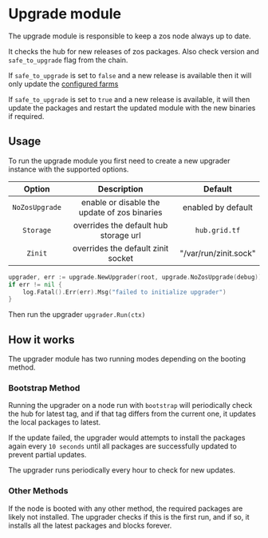 # Upgrade module

The upgrade module is responsible to keep a zos node always up to date.

It checks the hub for new releases of zos packages. Also check version and `safe_to_upgrade` flag from the chain.

If `safe_to_upgrade` is set to `false` and a new release is available then it will only update the [configured farms](https://github.com/threefoldtech/zos-config/blob/main/config.schema.json#L49)

If `safe_to_upgrade` is set to `true` and a new release is available, it will then update the packages and restart the updated module with the new binaries if required.

## Usage

To run the upgrade module you first need to create a new upgrader instance with the supported options.

|     Option     |                 Description                  |        Default        |
| :------------: | :------------------------------------------: | :-------------------: |
| `NoZosUpgrade` | enable or disable the update of zos binaries |  enabled by default   |
|   `Storage`    |    overrides the default hub storage url     |     `hub.grid.tf`     |
|    `Zinit`     |      overrides the default zinit socket      | "/var/run/zinit.sock" |

```go
upgrader, err := upgrade.NewUpgrader(root, upgrade.NoZosUpgrade(debug))
if err != nil {
    log.Fatal().Err(err).Msg("failed to initialize upgrader")
}
```

Then run the upgrader `upgrader.Run(ctx)`

## How it works

The upgrader module has two running modes depending on the booting method.

### Bootstrap Method

Running the upgrader on a node run with `bootstrap` will periodically check the hub for latest tag,
and if that tag differs from the current one, it updates the local packages to latest.

If the update failed, the upgrader would attempts to install the packages again every `10 seconds` until all packages are successfully updated to prevent partial updates.

The upgrader runs periodically every hour to check for new updates.

### Other Methods

If the node is booted with any other method, the required packages are likely not installed.
The upgrader checks if this is the first run, and if so, it installs all the latest packages and blocks forever.
